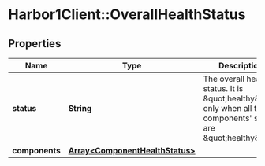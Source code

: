# Harbor1Client::OverallHealthStatus

## Properties
Name | Type | Description | Notes
------------ | ------------- | ------------- | -------------
**status** | **String** | The overall health status. It is \&quot;healthy\&quot; only when all the components&#39; status are \&quot;healthy\&quot; | [optional] 
**components** | [**Array&lt;ComponentHealthStatus&gt;**](ComponentHealthStatus.md) |  | [optional] 


